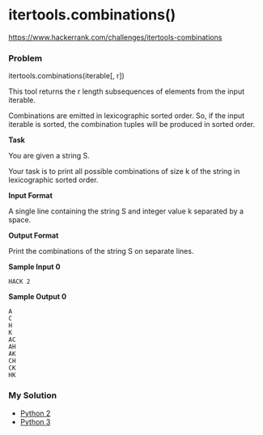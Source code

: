 # itertools.combinations()

https://www.hackerrank.com/challenges/itertools-combinations

### Problem

itertools.combinations(iterable[, r])   

This tool returns the r length subsequences of elements from the input iterable.  

Combinations are emitted in lexicographic sorted order. So, if the input iterable is sorted, the combination tuples will be produced in sorted order.  

**Task** 

You are given a string S.   

Your task is to print all possible combinations of size k of the string in lexicographic sorted order.

**Input Format**

A single line containing the string S and integer value k separated by a space.

**Output Format**

Print the combinations of the string S on separate lines.

**Sample Input 0**

```
HACK 2
```

**Sample Output 0**

```
A
C
H
K
AC
AH
AK
CH
CK
HK
```

### My Solution

- [Python 2](python2.py)
- [Python 3](python3.py)